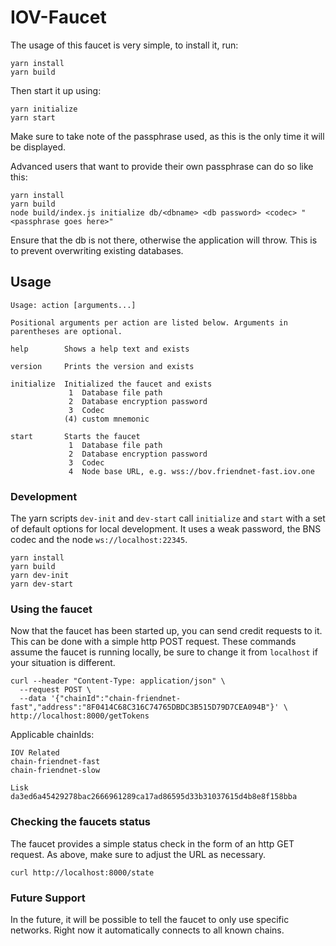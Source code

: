 # IOV-Faucet

The usage of this faucet is very simple, to install it, run:

```
yarn install
yarn build
```

Then start it up using:

```
yarn initialize
yarn start
```

Make sure to take note of the passphrase used, as this is the only time it will be displayed.

Advanced users that want to provide their own passphrase can do so like this:

```
yarn install
yarn build
node build/index.js initialize db/<dbname> <db password> <codec> "<passphrase goes here>"
```

Ensure that the db is not there, otherwise the application will throw. This is to prevent overwriting existing databases.

## Usage

```
Usage: action [arguments...]

Positional arguments per action are listed below. Arguments in parentheses are optional.

help        Shows a help text and exists

version     Prints the version and exists

initialize  Initialized the faucet and exists
             1  Database file path
             2  Database encryption password
             3  Codec
            (4) custom mnemonic

start       Starts the faucet
             1  Database file path
             2  Database encryption password
             3  Codec
             4  Node base URL, e.g. wss://bov.friendnet-fast.iov.one
```

### Development

The yarn scripts `dev-init` and `dev-start` call `initialize` and `start` with
a set of default options for local development. It uses a weak password,
the BNS codec and the node `ws://localhost:22345`.

```
yarn install
yarn build
yarn dev-init
yarn dev-start
```

### Using the faucet

Now that the faucet has been started up, you can send credit requests to it. This can be done with a simple http POST request. These commands assume the faucet is running locally, be sure to change it from `localhost` if your situation is different.

```
curl --header "Content-Type: application/json" \
  --request POST \
  --data '{"chainId":"chain-friendnet-fast","address":"8F0414C68C316C74765DBDC3B515D79D7CEA094B"}' \
http://localhost:8000/getTokens
```

Applicable chainIds:

```
IOV Related
chain-friendnet-fast
chain-friendnet-slow

Lisk
da3ed6a45429278bac2666961289ca17ad86595d33b31037615d4b8e8f158bba
```

### Checking the faucets status

The faucet provides a simple status check in the form of an http GET request. As above, make sure to adjust the URL as necessary.

```
curl http://localhost:8000/state
```

### Future Support

In the future, it will be possible to tell the faucet to only use specific networks. Right now it automatically connects to all known chains.
